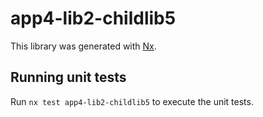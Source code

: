 # app4-lib2-childlib5

This library was generated with [Nx](https://nx.dev).

## Running unit tests

Run `nx test app4-lib2-childlib5` to execute the unit tests.
